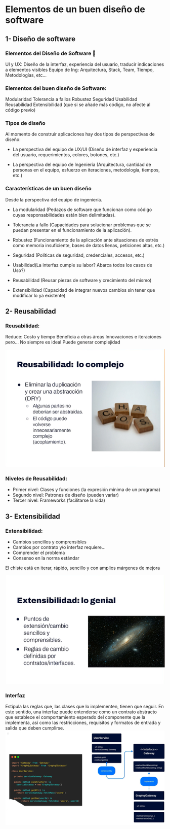 # Elementos de un buen diseño de software
## 1- Diseño de software

### Elementos del Diseño de Software 🎨

UI y UX: Diseño de la interfaz, experiencia del usuario, traducir indicaciones a elementos visibles
Equipo de Ing: Arquitectura, Stack, Team, Tiempo, Metodologías, etc…

### Elementos del buen diseño de Software:

Modularidad
Tolerancia a fallos
Robustez
Seguridad
Usabilidad
Reusabilidad
Extensibilidad (que si se añade más código, no afecte al código previo)



### Tipos de diseño

Al momento de construir aplicaciones hay dos tipos de perspectivas de diseño:

- La perspectiva del equipo de UX/UI (Diseño de interfaz y experiencia del usuario, requerimientos, colores, botones, etc.)

- La perspectiva del equipo de Ingeniería (Arquitectura, cantidad de personas en el equipo, esfuerzo en iteraciones, metodología, tiempos, etc.)

### Características de un buen diseño
Desde la perspectiva del equipo de ingeniería.

- La modularidad (Pedazos de software que funcionan como código cuyas responsabilidades están bien delimitadas).

- Tolerancia a fallo (Capacidades para solucionar problemas que se puedan presentar en el funcionamiento de la aplicación).

- Robustez (Funcionamiento de la aplicación ante situaciones de estrés como memoria insuficiente, bases de datos llenas, peticiones altas, etc.)

- Seguridad (Políticas de seguridad, credenciales, accesos, etc.)

- Usabilidad(La interfaz cumple su labor? Abarca todos los casos de Uso?)

- Reusabilidad (Reusar piezas de software y crecimiento del mismo)

- Extensibilidad (Capacidad de integrar nuevos cambios sin tener que modificar lo ya existente)

## 2- Reusabilidad

### Reusabilidad:

Reduce: Costo y tiempo
Beneficia a otras áreas
Innovaciones e iteraciones
pero…
No siempre es ideal
Puede generar complejidad

![Alt text](image.png)

### Niveles de Reusabilidad:

- Primer nivel: Clases y funciones (la expresión mínima de un programa)
- Segundo nivel: Patrones de diseño (pueden variar)
- Tercer nivel: Frameworks (facilitarse la vida)

## 3- Extensibilidad

### Extensibilidad:

- Cambios sencillos y comprensibles
- Cambios por contrato y/o interfaz
requiere…
- Comprender el problema
- Consenso en la norma estándar

El chiste está en iterar, rápido, sencillo y con amplios márgenes de mejora

![Alt text](extensibility.png)

### Interfaz
Estipula las reglas que, las clases que lo implementen, tienen que seguir.
En este sentido, una interfaz puede entenderse como un contrato abstracto que establece el comportamiento esperado del componente que la implementa, así como las restricciones, requisitos y formatos de entrada y salida que deben cumplirse.
![Alt text](extensibility-draw.png)